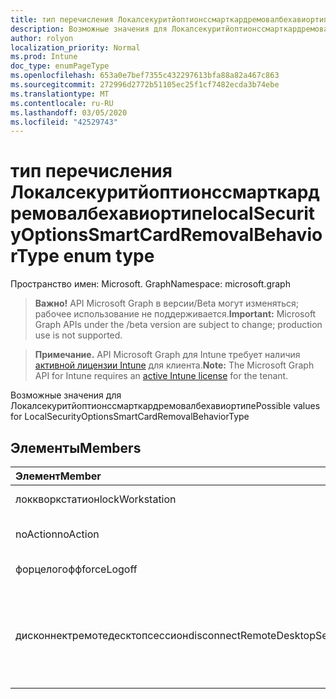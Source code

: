 ```yaml
---
title: тип перечисления Локалсекуритйоптионссмарткардремовалбехавиортипе
description: Возможные значения для Локалсекуритйоптионссмарткардремовалбехавиортипе
author: rolyon
localization_priority: Normal
ms.prod: Intune
doc_type: enumPageType
ms.openlocfilehash: 653a0e7bef7355c432297613bfa88a82a467c863
ms.sourcegitcommit: 272996d2772b51105ec25f1cf7482ecda3b74ebe
ms.translationtype: MT
ms.contentlocale: ru-RU
ms.lasthandoff: 03/05/2020
ms.locfileid: "42529743"
---
```

# <a name="localsecurityoptionssmartcardremovalbehaviortype-enum-type"></a><span data-ttu-id="f9168-103">тип перечисления Локалсекуритйоптионссмарткардремовалбехавиортипе</span><span class="sxs-lookup"><span data-stu-id="f9168-103">localSecurityOptionsSmartCardRemovalBehaviorType enum type</span></span>

<span data-ttu-id="f9168-104">Пространство имен: Microsoft. Graph</span><span class="sxs-lookup"><span data-stu-id="f9168-104">Namespace: microsoft.graph</span></span>

> <span data-ttu-id="f9168-105">**Важно!** API Microsoft Graph в версии/Beta могут изменяться; рабочее использование не поддерживается.</span><span class="sxs-lookup"><span data-stu-id="f9168-105">**Important:** Microsoft Graph APIs under the /beta version are subject to change; production use is not supported.</span></span>

> <span data-ttu-id="f9168-106">**Примечание.** API Microsoft Graph для Intune требует наличия [активной лицензии Intune](https://go.microsoft.com/fwlink/?linkid=839381) для клиента.</span><span class="sxs-lookup"><span data-stu-id="f9168-106">**Note:** The Microsoft Graph API for Intune requires an [active Intune license](https://go.microsoft.com/fwlink/?linkid=839381) for the tenant.</span></span>

<span data-ttu-id="f9168-107">Возможные значения для Локалсекуритйоптионссмарткардремовалбехавиортипе</span><span class="sxs-lookup"><span data-stu-id="f9168-107">Possible values for LocalSecurityOptionsSmartCardRemovalBehaviorType</span></span>

## <a name="members"></a><span data-ttu-id="f9168-108">Элементы</span><span class="sxs-lookup"><span data-stu-id="f9168-108">Members</span></span>
|<span data-ttu-id="f9168-109">Элемент</span><span class="sxs-lookup"><span data-stu-id="f9168-109">Member</span></span>|<span data-ttu-id="f9168-110">Значение</span><span class="sxs-lookup"><span data-stu-id="f9168-110">Value</span></span>|<span data-ttu-id="f9168-111">Описание</span><span class="sxs-lookup"><span data-stu-id="f9168-111">Description</span></span>|
|:---|:---|:---|
|<span data-ttu-id="f9168-112">локкворкстатион</span><span class="sxs-lookup"><span data-stu-id="f9168-112">lockWorkstation</span></span>|<span data-ttu-id="f9168-113">нуль</span><span class="sxs-lookup"><span data-stu-id="f9168-113">0</span></span>|<span data-ttu-id="f9168-114">Без действий</span><span class="sxs-lookup"><span data-stu-id="f9168-114">No Action</span></span>|
|<span data-ttu-id="f9168-115">noAction</span><span class="sxs-lookup"><span data-stu-id="f9168-115">noAction</span></span>|<span data-ttu-id="f9168-116">1 </span><span class="sxs-lookup"><span data-stu-id="f9168-116">1</span></span>|<span data-ttu-id="f9168-117">Блокировка рабочей станции</span><span class="sxs-lookup"><span data-stu-id="f9168-117">Lock Workstation</span></span>|
|<span data-ttu-id="f9168-118">форцелогофф</span><span class="sxs-lookup"><span data-stu-id="f9168-118">forceLogoff</span></span>|<span data-ttu-id="f9168-119">2 </span><span class="sxs-lookup"><span data-stu-id="f9168-119">2</span></span>|<span data-ttu-id="f9168-120">Принудительный выход</span><span class="sxs-lookup"><span data-stu-id="f9168-120">Force Logoff</span></span>|
|<span data-ttu-id="f9168-121">дисконнектремотедесктопсессион</span><span class="sxs-lookup"><span data-stu-id="f9168-121">disconnectRemoteDesktopSession</span></span>|<span data-ttu-id="f9168-122">3 </span><span class="sxs-lookup"><span data-stu-id="f9168-122">3</span></span>|<span data-ttu-id="f9168-123">Отключение при удаленном сеансе служб удаленных рабочих столов</span><span class="sxs-lookup"><span data-stu-id="f9168-123">Disconnect if a remote Remote Desktop Services session</span></span>|



